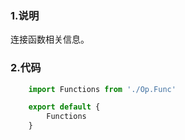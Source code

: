### 1.说明

连接函数相关信息。

### 2.代码

```typescript
    import Functions from './Op.Func'

    export default {
        Functions
    }
```